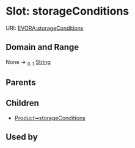 
# Slot: storageConditions



URI: [EVORA:storageConditions](https://evora-project.eu/storageConditions)


## Domain and Range

None &#8594;  <sub>0..1</sub> [String](types/String.md)

## Parents


## Children

 *  [Product➞storageConditions](Product_storageConditions.md)

## Used by

